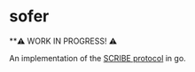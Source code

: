 # sofer

**:warning: WORK IN PROGRESS! :warning:

An implementation of the [SCRIBE protocol](https://people.mpi-sws.org/~druschel/publications/Scribe-jsac.pdf) in go.
